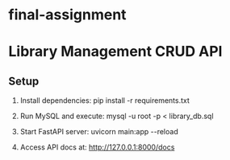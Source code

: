 # final-assignment
# Library Management CRUD API

## Setup

1. Install dependencies:
   pip install -r requirements.txt

2. Run MySQL and execute:
   mysql -u root -p < library_db.sql

3. Start FastAPI server:
   uvicorn main:app --reload

4. Access API docs at:
   http://127.0.0.1:8000/docs

